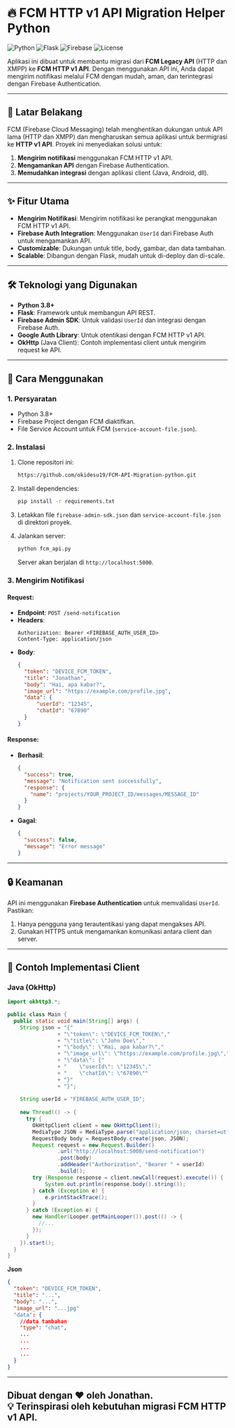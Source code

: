 # 🔥 FCM HTTP v1 API Migration Helper Python

![Python](https://img.shields.io/badge/Python-3.8%2B-blue)
![Flask](https://img.shields.io/badge/Flask-2.0%2B-green)
![Firebase](https://img.shields.io/badge/Firebase-Admin%20SDK-orange)
![License](https://img.shields.io/badge/License-MIT-brightgreen)

Aplikasi ini dibuat untuk membantu migrasi dari **FCM Legacy API** (HTTP dan XMPP) ke **FCM HTTP v1 API**. Dengan menggunakan API ini, Anda dapat mengirim notifikasi melalui FCM dengan mudah, aman, dan terintegrasi dengan Firebase Authentication.

---

## 🚀 **Latar Belakang**

FCM (Firebase Cloud Messaging) telah menghentikan dukungan untuk API lama (HTTP dan XMPP) dan mengharuskan semua aplikasi untuk bermigrasi ke **HTTP v1 API**. Proyek ini menyediakan solusi untuk:

1. **Mengirim notifikasi** menggunakan FCM HTTP v1 API.
2. **Mengamankan API** dengan Firebase Authentication.
3. **Memudahkan integrasi** dengan aplikasi client (Java, Android, dll).

---

## ✨ **Fitur Utama**

- **Mengirim Notifikasi**: Mengirim notifikasi ke perangkat menggunakan FCM HTTP v1 API.
- **Firebase Auth Integration**: Menggunakan `UserId` dari Firebase Auth untuk mengamankan API.
- **Customizable**: Dukungan untuk title, body, gambar, dan data tambahan.
- **Scalable**: Dibangun dengan Flask, mudah untuk di-deploy dan di-scale.

---

## 🛠️ **Teknologi yang Digunakan**

- **Python 3.8+**
- **Flask**: Framework untuk membangun API REST.
- **Firebase Admin SDK**: Untuk validasi `UserId` dan integrasi dengan Firebase Auth.
- **Google Auth Library**: Untuk otentikasi dengan FCM HTTP v1 API.
- **OkHttp** (Java Client): Contoh implementasi client untuk mengirim request ke API.

---

## 🚀 **Cara Menggunakan**

### **1. Persyaratan**

- Python 3.8+
- Firebase Project dengan FCM diaktifkan.
- File Service Account untuk FCM (`service-account-file.json`).

### **2. Instalasi**

1. Clone repositori ini:
   ```bash
   https://github.com/okidesu19/FCM-API-Migration-python.git
   ```

2. Install dependencies:
   ```bash
   pip install -r requirements.txt
   ```

3. Letakkan file `firebase-admin-sdk.json` dan `service-account-file.json` di direktori proyek.

4. Jalankan server:
   ```bash
   python fcm_api.py
   ```

   Server akan berjalan di `http://localhost:5000`.

### **3. Mengirim Notifikasi**

#### **Request**:
- **Endpoint**: `POST /send-notification`
- **Headers**:
  ```
  Authorization: Bearer <FIREBASE_AUTH_USER_ID>
  Content-Type: application/json
  ```
- **Body**:
  ```json
  {
    "token": "DEVICE_FCM_TOKEN",
    "title": "Jonathan",
    "body": "Hai, apa kabar?",
    "image_url": "https://example.com/profile.jpg",
    "data": {
        "userId": "12345",
        "chatId": "67890"
    }
  }
  ```

#### **Response**:
- **Berhasil**:
  ```json
  {
    "success": true,
    "message": "Notification sent successfully",
    "response": {
      "name": "projects/YOUR_PROJECT_ID/messages/MESSAGE_ID"
    }
  }
  ```
- **Gagal**:
  ```json
  {
    "success": false,
    "message": "Error message"
  }
  ```

---

## 🔒 **Keamanan**

API ini menggunakan **Firebase Authentication** untuk memvalidasi `UserId`. Pastikan:
1. Hanya pengguna yang terautentikasi yang dapat mengakses API.
2. Gunakan HTTPS untuk mengamankan komunikasi antara client dan server.

---

## 🌟 **Contoh Implementasi Client**

### **Java (OkHttp)**

```java
import okhttp3.*;

public class Main {
  public static void main(String[] args) {
    String json = "{"
                + "\"token\": \"DEVICE_FCM_TOKEN\","
                + "\"title\": \"John Doe\","
                + "\"body\": \"Hai, apa kabar?\","
                + "\"image_url\": \"https://example.com/profile.jpg\","
                + "\"data\": {"
                + "    \"userId\": \"12345\","
                + "    \"chatId\": \"67890\""
                + "}"
                + "}";
    
    String userId = "FIREBASE_AUTH_USER_ID";
    
    new Thread(() -> {
      try {
        OkHttpClient client = new OkHttpClient();
        MediaType JSON = MediaType.parse("application/json; charset=utf-8");
        RequestBody body = RequestBody.create(json, JSON);
        Request request = new Request.Builder()
                .url("http://localhost:5000/send-notification")
                .post(body)
                .addHeader("Authorization", "Bearer " + userId)
                .build();
        try (Response response = client.newCall(request).execute()) {
            System.out.println(response.body().string());
        } catch (Exception e) {
            e.printStackTrace();
        }
      } catch (Exception e) {
        new Handler(Looper.getMainLooper()).post(() -> {
          //...
        });
      }
    }).start();
  }
}
```
**Json**
  ```json
  {
    "token": "DEVICE_FCM_TOKEN",
    "title": "...",
    "body": "...",
    "image_url": "...jpg"
    "data": {
      //data tambahan
      "type": "chat",
      ...
      ...
      ...
      ...
    }
  }
  ```
---

Dibuat dengan ❤️ oleh Jonathan.  
💡 **Terinspirasi oleh kebutuhan migrasi FCM HTTP v1 API**.
---
